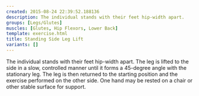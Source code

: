 ```yaml
---
created: 2015-08-24 22:39:52.188136
description: The individual stands with their feet hip-width apart.
groups: [Legs/Glutes]
muscles: [Glutes, Hip Flexors, Lower Back]
template: exercise.html
title: Standing Side Leg Lift
variants: []
---
```

The individual stands with their feet hip-width apart. The leg is lifted to the side in a slow, controlled manner until it forms a 45-degree angle with the stationary leg. The leg is then returned to the starting position and the exercise performed on the other side. One hand may be rested on a chair or other stable surface for support.